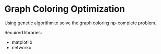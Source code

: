 # Graph Coloring Optimization
Using genetic algorithm to solve the graph coloring np-complete problem.


Required libraries:
- matplotlib
- networkx
